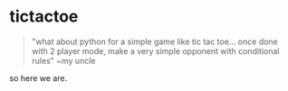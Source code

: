 # tictactoe
> "what about python for a simple game like tic tac toe... once done with 2 player mode, make a very simple opponent with conditional rules" ~my uncle

so here we are.
